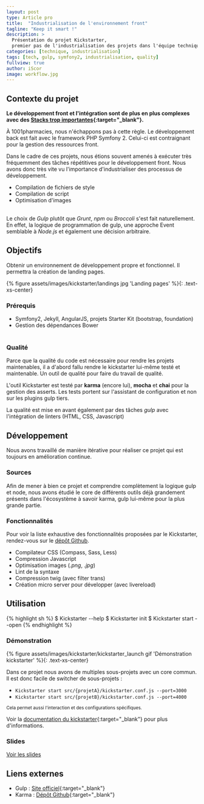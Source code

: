 ```yaml
---
layout: post
type: Article pro
title:  "Industrialisation de l'environnement front"
tagline: "Keep it smart !"
description: >
  Présentation du projet Kickstarter,
  premier pas de l'industrialisation des projets dans l'équipe technique de 1001pharmacies
categories: [technique, industrialisation]
tags: [tech, gulp, symfony2, industrialisation, quality]
fullview: true
author: iScor
image: workflow.jpg
---
```


## Contexte du projet

**Le développement front et l'intégration sont de plus en plus complexes avec des [Stacks trop importantes][overdosejs]{:target="_blank"}.**

À 1001pharmacies, nous n'échappons pas à cette règle. Le développement back est fait avec le framework PHP Symfony 2.
Celui-ci est contraignant pour la gestion des ressources front.

Dans le cadre de ces projets, nous étions souvent amenés à exécuter très fréquemment des tâches répétitives pour le développement front.
Nous avons donc très vite vu l'importance d'industrialiser des processus de développement.

* Compilation de fichiers de style
* Compilation de script
* Optimisation d'images
<br /><br />

Le choix de *Gulp* plutôt que *Grunt*, *npm* ou *Broccoli* s'est fait naturellement. En effet, la logique de programmation de gulp, une approche Event semblable à *Node.js* et également une décision arbitraire.

<div class="line"></div>

## Objectifs

Obtenir un environnement de développement propre et fonctionnel. Il permettra la création de landing pages.

{% figure assets/images/kickstarter/landings jpg 'Landing pages' %}{: .text-xs-center}

### Prérequis

* Symfony2, Jekyll, AngularJS, projets Starter Kit (bootstrap, foundation)
* Gestion des dépendances Bower
<br /><br />

### Qualité

Parce que la qualité du code est nécessaire pour rendre les projets maintenables, il a d'abord fallu rendre le kickstarter lui-même testé et maintenable. Un outil de qualité pour faire du travail de qualité.

L'outil Kickstarter est testé par **karma** (encore lui), **mocha** et **chai** pour la gestion des asserts. Les tests portent sur l'assistant de configuration et non sur les plugins gulp tiers.

La qualité est mise en avant également par des tâches *gulp* avec l'intégration de linters (HTML, CSS, Javascript)

<div class="line"></div>

## Développement

Nous avons travaillé de manière itérative pour réaliser ce projet qui est toujours en amélioration continue.

### Sources

Afin de mener à bien ce projet et comprendre complètement la logique gulp et node, nous avons étudié le core de différents outils déjà grandement présents dans l'écosystème à savoir karma, gulp lui-même pour la plus grande partie.

### Fonctionnalités

Pour voir la liste exhaustive des fonctionnalités proposées par le Kickstarter, rendez-vous sur le [dépôt Github][kickstarter].

* Compilateur CSS (Compass, Sass, Less)
* Compression Javascript
* Optimisation images (*.png*, *.jpg*)
* Lint de la syntaxe
* Compression twig (avec filter trans)
* Création micro server pour développer (avec livereload)

<div class="line"></div>

## Utilisation

{% highlight sh %}
$ Kickstarter --help
$ Kickstarter init
$ Kickstarter start --open
{% endhighlight %}

### Démonstration

{% figure assets/images/kickstarter/kickstarter_launch gif 'Démonstration kickstarter' %}{: .text-xs-center}

Dans ce projet nous avons de multiples sous-projets avec un core commun. Il est donc facile de switcher de sous-projets :

* `Kickstarter start src/{projetA}/kickstarter.conf.js --port=3000`
* `Kickstarter start src/{projetB}/kickstarter.conf.js --port=4000`

<small>Cela permet aussi l'interaction et des configurations spécifiques.</small>

Voir la [documentation du kickstarter][kickstarter]{:target="_blank"} pour plus d'informations.

### Slides

<a class="btn btn-primary" href="slides/kickstarter.html">Voir les slides</a>

## Liens externes

* Gulp : [Site officiel][gulpjs]{:target="_blank"}
* Karma : [Dépôt Github][karma]{:target="_blank"}

[kickstarter]:      https://github.com/1001Pharmacies/kickstarter
[overdosejs]:       https://github.com/naholyr/blendwebmix-js-stack-overdose
[gulpjs]:           http://gulpjs.com/
[karma]:            https://github.com/karma-runner/karma
